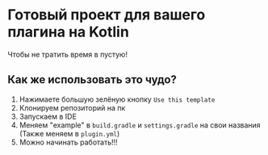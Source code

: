 # Готовый проект для вашего плагина на Kotlin
Чтобы не тратить время в пустую!
## Как же использовать это чудо?
1. Нажимаете большую зелёную кнопку `Use this template` 
2. Клонируем репозиторий на пк
3. Запускаем в IDE
4. Меняем "example" в `build.gradle` и `settings.gradle` на свои названия
(Также меняем в `plugin.yml`)
5. Можно начинать работать!!!
